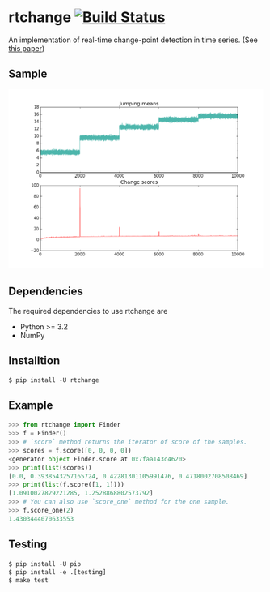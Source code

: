 rtchange    [![Build Status](https://travis-ci.org/hyusuk/rtchange.svg?branch=master)](https://travis-ci.org/hyusuk/rtchange)
========

An implementation of real-time change-point detection in time series.
(See [this paper](http://dl.acm.org/citation.cfm?id=2022866))


## Sample
<img src="images/changepoint_jumping_means.png" width="600px">


## Dependencies

The required dependencies to use rtchange are

- Python >= 3.2
- NumPy


## Installtion

```
$ pip install -U rtchange
```


## Example

```python
>>> from rtchange import Finder
>>> f = Finder()
>>> # `score` method returns the iterator of score of the samples.
>>> scores = f.score([0, 0, 0, 0])
<generator object Finder.score at 0x7faa143c4620>
>>> print(list(scores))
[0.0, 0.3938543257165724, 0.42281301105991476, 0.4718002708508469]
>>> print(list(f.score([1, 1])))
[1.0910027829221285, 1.2528868802573792]
>>> # You can also use `score_one` method for the one sample. 
>>> f.score_one(2)
1.4303444070633553
```

## Testing

```
$ pip install -U pip
$ pip install -e .[testing]
$ make test
```
